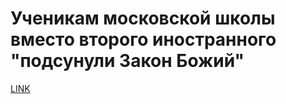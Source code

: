# Ученикам московской школы вместо второго иностранного "подсунули Закон Божий"



[LINK](https://varlamov.ru/2106606.html)